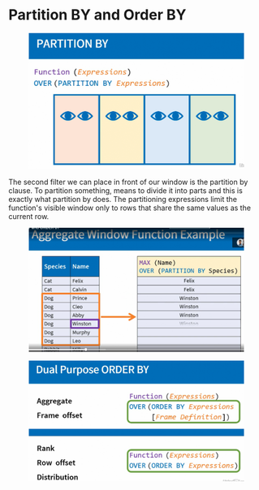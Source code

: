 # Partition BY and Order BY

<figure><img src="../.gitbook/assets/image (18).png" alt=""><figcaption></figcaption></figure>

The second filter we can place in front of our window is the partition by clause. To partition something, means to divide it into parts and this is exactly what partition by does. The partitioning expressions limit the function's visible window only to rows that share the same values as the current row.

<figure><img src="../.gitbook/assets/image (19).png" alt=""><figcaption></figcaption></figure>

<figure><img src="../.gitbook/assets/image (20).png" alt=""><figcaption></figcaption></figure>
